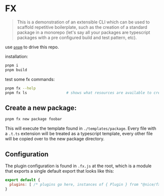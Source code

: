 # FX

> This is a demonstration of an extensible CLI which can be used to scaffold repetitive boilerplate, such as the creation of a standard package in a monorepo (let's say all your packages are typescript packages with a pre configured build and test pattern, etc).

use [`pnpm`](https://pnpm.io/) to drive this repo.

installation:
```bash
pnpm i
pnpm build
```

test some fx commands:
```bash
pnpm fx --help
pnpm fx ls                  # shows what resources are available to create
```

## Create a new package:
```bash
pnpm fx new package foobar 
```
This will execute the template found in `./templates/package`. Every file with a `.t.ts` extension will be treated as a typescript template, every other file will be copied over to the new package directory.


## Configuration
The plugin configuration is found in `.fx.js` at the root, which is a module that exports a single default export that looks like this:
```js
export default {
  plugins: [ /* plugins go here, instances of { Plugin } from "@nice/fx" ... */ ]
} 
```
